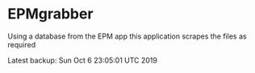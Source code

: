 # EPMgrabber
Using a database from the EPM app this application scrapes the files as required


Latest backup: Sun Oct 6 23:05:01 UTC 2019
